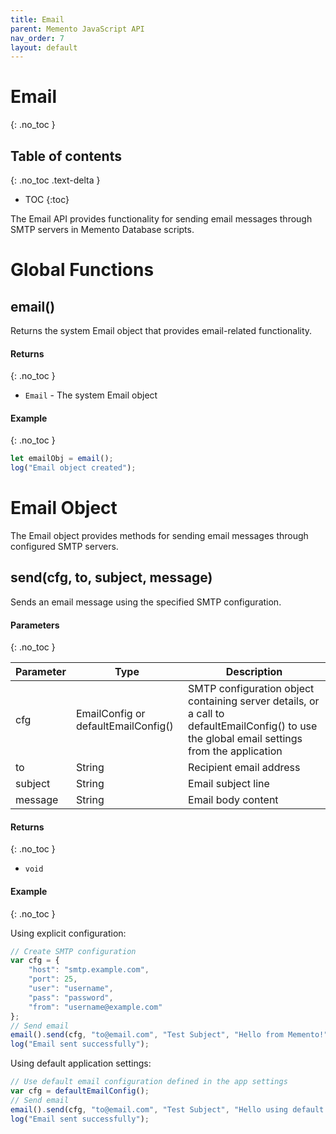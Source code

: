 ```yaml
---
title: Email
parent: Memento JavaScript API
nav_order: 7
layout: default
---
```


# Email
{: .no_toc } 

## Table of contents
{: .no_toc .text-delta }

- TOC
{:toc}

The Email API provides functionality for sending email messages through SMTP servers in Memento Database scripts.

# Global Functions

## email()
Returns the system Email object that provides email-related functionality.

#### Returns
{: .no_toc } 
- `Email` - The system Email object

#### Example
{: .no_toc } 
```javascript
let emailObj = email();
log("Email object created");
```

# Email Object

The Email object provides methods for sending email messages through configured SMTP servers.

## send(cfg, to, subject, message)
Sends an email message using the specified SMTP configuration.

#### Parameters
{: .no_toc } 

| Parameter | Type | Description |
|-----------|------|-------------|
| cfg | EmailConfig or defaultEmailConfig() | SMTP configuration object containing server details, or a call to defaultEmailConfig() to use the global email settings from the application |
| to | String | Recipient email address |
| subject | String | Email subject line |
| message | String | Email body content |

#### Returns
{: .no_toc } 
- `void`

#### Example
{: .no_toc } 

Using explicit configuration:
```javascript
// Create SMTP configuration
var cfg = {
    "host": "smtp.example.com",
    "port": 25,
    "user": "username",
    "pass": "password",
    "from": "username@example.com"
};
// Send email
email().send(cfg, "to@email.com", "Test Subject", "Hello from Memento!");
log("Email sent successfully");
```
Using default application settings:
```javascript
// Use default email configuration defined in the app settings
var cfg = defaultEmailConfig();
// Send email
email().send(cfg, "to@email.com", "Test Subject", "Hello using default config!");
log("Email sent successfully");
```

